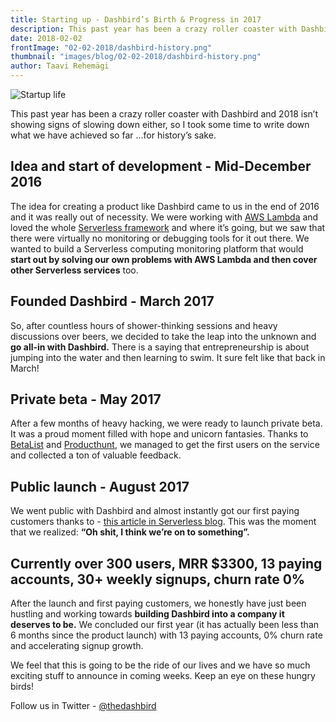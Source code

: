 ```yaml
---
title: Starting up - Dashbird’s Birth & Progress in 2017
description: This past year has been a crazy roller coaster with Dashbird and 2018 isn’t showing signs of slowing down either. Here's the first years summary for the history books.
date: 2018-02-02
frontImage: "02-02-2018/dashbird-history.png"
thumbnail: "images/blog/02-02-2018/dashbird-history.png"
author: Taavi Rehemägi
---
```

![Startup life](/images/blog/02-02-2018/dashbird-history.png)

This past year has been a crazy roller coaster with Dashbird and 2018 isn’t showing signs of slowing down either, so I took some time to write down what we have achieved so far ...for history’s sake. 

## Idea and start of development - Mid-December 2016
The idea for creating a product like Dashbird came to us in the end of 2016 and it was really out of necessity. We were working with <a href='https://aws.amazon.com/lambda/' target='_blank'>AWS Lambda</a> and loved the whole <a href='https://serverless.com/' target='_blank'>Serverless framework</a> and where it’s going, but we saw that there were virtually no monitoring or debugging tools for it out there. We wanted to build a Serverless computing monitoring platform that would **start out by solving our own problems with AWS Lambda and then cover other Serverless services** too.

## Founded Dashbird - March 2017
So, after countless hours of shower-thinking sessions and heavy discussions over beers, we decided to take the leap into the unknown and **go all-in with Dashbird.** There is a saying that entrepreneurship is about jumping into the water and then learning to swim. It sure felt like that back in March!

## Private beta - May 2017
After a few months of heavy hacking, we were ready to launch private beta. It was a proud moment filled with hope and unicorn fantasies. Thanks to <a href='https://betalist.com/startups/dashbird' target='_blank'>BetaList</a> and <a href='https://www.producthunt.com/posts/dashbird' target='_blank'>Producthunt</a>, we managed to get the first users on the service and collected a ton of valuable feedback.

## Public launch - August 2017
We went public with Dashbird and almost instantly got our first paying customers thanks to  - <a href='https://serverless.com/blog/serverless-monitoring-the-good-the-bad-and-the-ugly/'>this article in Serverless blog</a>.
This was the moment that we realized: **“Oh shit, I think we’re on to something”.**


## Currently over 300 users, MRR $3300, 13 paying accounts, 30+ weekly signups, churn rate 0%
After the launch and first paying customers, we honestly have just been hustling and working towards **building Dashbird into a company it deserves to be.** We concluded our first year (it has actually been less than 6 months since the product launch) with 13 paying accounts, 0% churn rate and accelerating signup growth. 

We feel that this is going to be the ride of our lives and we have so much exciting stuff to announce in coming weeks. Keep an eye on these hungry birds!

Follow us in Twitter - <a href='https://twitter.com/thedashbird' target='_blank'>@thedashbird</a>
